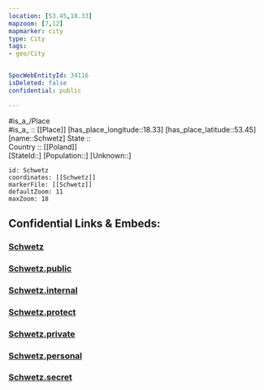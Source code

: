 ```yaml
---
location: [53.45,18.33] 
mapzoom: [7,12] 
mapmarker: city 
type: City
tags:
- geo/City


SpocWebEntityId: 34116
isDeleted: false
confidential: public

---
```

#is_a_/Place  
#is_a_ :: [[Place]] 
[has_place_longitude::18.33] 
[has_place_latitude::53.45] 
[name::Schwetz] 
State ::  
Country :: [[Poland]]  
[StateId::] 
[Population::] 
[Unknown::] 


```leaflet
id: Schwetz
coordinates: [[Schwetz]] 
markerFile: [[Schwetz]] 
defaultZoom: 11 
maxZoom: 18
```


## Confidential Links & Embeds: 

### [Schwetz](/_Standards/Earth/Continent/Europe/Europe~East/Poland/Provinces~Poland/Kuyavian-Pomeranian/City/Schwetz.md) 

### [Schwetz.public](/_public/Earth/Continent/Europe/Europe~East/Poland/Provinces~Poland/Kuyavian-Pomeranian/City/Schwetz.public.md) 

### [Schwetz.internal](/_internal/Earth/Continent/Europe/Europe~East/Poland/Provinces~Poland/Kuyavian-Pomeranian/City/Schwetz.internal.md) 

### [Schwetz.protect](/_protect/Earth/Continent/Europe/Europe~East/Poland/Provinces~Poland/Kuyavian-Pomeranian/City/Schwetz.protect.md) 

### [Schwetz.private](/_private/Earth/Continent/Europe/Europe~East/Poland/Provinces~Poland/Kuyavian-Pomeranian/City/Schwetz.private.md) 

### [Schwetz.personal](/_personal/Earth/Continent/Europe/Europe~East/Poland/Provinces~Poland/Kuyavian-Pomeranian/City/Schwetz.personal.md) 

### [Schwetz.secret](/_secret/Earth/Continent/Europe/Europe~East/Poland/Provinces~Poland/Kuyavian-Pomeranian/City/Schwetz.secret.md)

